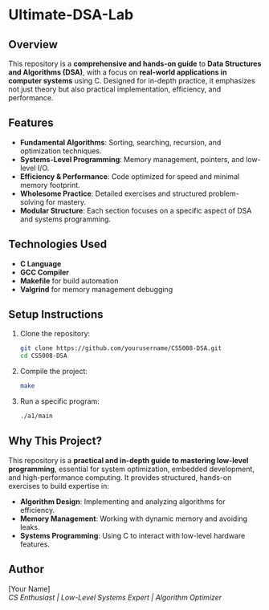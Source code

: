 # Ultimate-DSA-Lab

## Overview
This repository is a **comprehensive and hands-on guide** to **Data Structures and Algorithms (DSA)**, with a focus on **real-world applications in computer systems** using C. Designed for in-depth practice, it emphasizes not just theory but also practical implementation, efficiency, and performance.

## Features
- **Fundamental Algorithms**: Sorting, searching, recursion, and optimization techniques.
- **Systems-Level Programming**: Memory management, pointers, and low-level I/O.
- **Efficiency & Performance**: Code optimized for speed and minimal memory footprint.
- **Wholesome Practice**: Detailed exercises and structured problem-solving for mastery.
- **Modular Structure**: Each section focuses on a specific aspect of DSA and systems programming.

## Technologies Used
- **C Language**
- **GCC Compiler**
- **Makefile** for build automation
- **Valgrind** for memory management debugging

## Setup Instructions
1. Clone the repository:
   ```sh
   git clone https://github.com/yourusername/CS5008-DSA.git
   cd CS5008-DSA
   ```
2. Compile the project:
   ```sh
   make
   ```
3. Run a specific program:
   ```sh
   ./a1/main
   ```

## Why This Project?
This repository is a **practical and in-depth guide to mastering low-level programming**, essential for system optimization, embedded development, and high-performance computing. It provides structured, hands-on exercises to build expertise in:
- **Algorithm Design**: Implementing and analyzing algorithms for efficiency.
- **Memory Management**: Working with dynamic memory and avoiding leaks.
- **Systems Programming**: Using C to interact with low-level hardware features.

## Author
[Your Name]  
*CS Enthusiast | Low-Level Systems Expert | Algorithm Optimizer*


